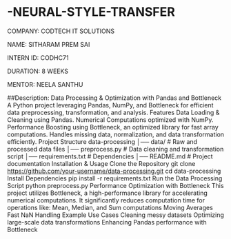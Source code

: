 # -NEURAL-STYLE-TRANSFER
COMPANY: CODTECH IT SOLUTIONS

NAME: SITHARAM PREM SAI

INTERN ID: CODHC71

DURATION: 8 WEEKS

MENTOR: NEELA SANTHU

##Description:
Data Processing & Optimization with Pandas and Bottleneck
 A Python project leveraging Pandas, NumPy, and Bottleneck for efficient data preprocessing, transformation, and analysis.
 Features
 Data Loading & Cleaning using Pandas.
 Numerical Computations optimized with NumPy.
 Performance Boosting using Bottleneck, an optimized library for fast array computations.
 Handles missing data, normalization, and data transformation efficiently.
 Project Structure
 data-processing
│── data/                   # Raw and processed data files
│── preprocess.py           # Data cleaning and transformation script
│── requirements.txt        # Dependencies
│── README.md               # Project documentation
 Installation & Usage
 Clone the Repository
git clone https://github.com/your-username/data-processing.git
cd data-processing
 Install Dependencies
pip install -r requirements.txt
 Run the Data Processing Script
python preprocess.py
Performance Optimization with Bottleneck
This project utilizes Bottleneck, a high-performance library for accelerating numerical computations. It significantly reduces computation time for operations like:
Mean, Median, and Sum computations
Moving Averages
Fast NaN Handling
 Example Use Cases
 Cleaning messy datasets
 Optimizing large-scale data transformations
 Enhancing Pandas performance with Bottleneck
